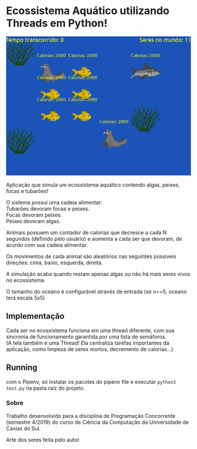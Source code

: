 # Ecossistema Aquático utilizando Threads em Python!

![](/artifacts/ecossistema-aquatico.gif)

Aplicação que simula um ecossistema aquático contendo algas, peixes, focas e tubarões! <br>

O sistema possui uma cadeia alimentar: <br>
Tubarões devoram focas e peixes. <br>
Focas devoram peixes. <br>
Peixes devoram algas. <br>

Animais possuem um contador de calorias que decresce a cada N segundos (definido pelo usuário) e aumenta a cada ser que devoram, de acordo com sua cadeia alimentar. <br>

Os movimentos de cada animal são aleatórios nas seguintes possíveis direções: cima, baixo, esquerda, direita. <br>

A simulação acaba quando restam apenas algas ou não há mais seres vivos no ecossistema. <br>

O tamanho do oceano é configurável através de entrada (se n==5, oceano terá escala 5x5) <br>


## Implementação
Cada ser no ecossistema funciona em uma thread diferente, com sua sincronia de funcionamento garantida por uma lista de semáforos.<br>
(A tela também é uma Thread! Ela centraliza tarefas importantes da aplicação, como limpeza de seres mortos, decremento de calorias...) <br>

## Running

com o Pipenv, só instalar os pacotes do pipenv file e executar ```python3 test.py``` na pasta raíz do projeto.


### Sobre
Trabalho desenvolvido para a disciplina de Programação Concorrente (semestre 4/2019) do curso de Ciência da Computação da Universidade de Caxias do Sul.

Arte dos seres feita pelo autor.<br><br>

